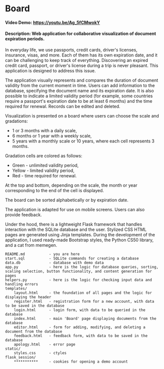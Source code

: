 # Board
#### Video Demo:  <https://youtu.be/Ag_5fCMwokY>
#### Description:  Web application for collaborative visualization of document expiration periods.

In everyday life, we use passports, credit cards, driver's licenses, insurance, visas, and more. Each of them has its own expiration date, and it can be challenging to keep track of everything. Discovering an expired credit card, passport, or driver's license during a trip is never pleasant. This application is designed to address this issue.

The application visually represents and compares the duration of document validity from the current moment in time. Users can add information to the database, specifying the document name and its expiration date. It is also possible to indicate a limited validity period (for example, some countries require a passport's expiration date to be at least 6 months) and the time required for renewal. Records can be edited and deleted.

Visualization is presented on a board where users can choose the scale and gradations:

* 1 or 3 months with a daily scale,
* 6 months or 1 year with a weekly scale,
* 5 years with a monthly scale or 10 years, where each cell represents 3 months.

Gradation cells are colored as follows:

* Green - unlimited validity period,
* Yellow - limited validity period,
* Red - time required for renewal.

At the top and bottom, depending on the scale, the month or year corresponding to the end of the cell is displayed.

The board can be sorted alphabetically or by expiration date.

The application is adapted for use on mobile screens. Users can also provide feedback.

Under the hood, there is a lightweight Flask framework that handles interaction with the SQLite database and the user. Stylized CSS HTML pages are generated using Jinja templates. During the development of the application, I used ready-made Bootstrap styles, the Python CS50 library, and a cat from memegen.

    README.md           - you are here
    start.sql           - SQLite commands for creating a database
    data.db             - database with demo data
    app.py              - here is the logic for database queries, sorting, scaling selection, button functionality, and content generation for pages
    helpers.py          - here is the logic for checking input data and handling errors
    templates/
        layout.html     - the foundation of all pages and the logic for displaying the header
        register.html   - registration form for a new account, with data to be saved in the database
        login.html      - login form, with data to be queried in the database
        index.html      - main 'Board' page displaying documents from the database
        editor.html     - form for adding, modifying, and deleting a document from the database
        feedback.html   - feedback form, with data to be saved in the database
        apology.html    - error page
    static/
        styles.css      - ctyles
    flask_session/
        ***********     - cookies for opening a demo account
